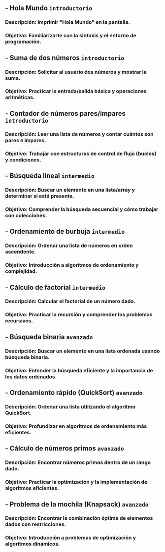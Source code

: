 ## - Hola Mundo `introductorio`
### Descripción: Imprimir "Hola Mundo" en la pantalla.
### Objetivo: Familiarizarte con la sintaxis y el entorno de programación.
### 
## - Suma de dos números `introductorio`
### Descripción: Solicitar al usuario dos números y mostrar la suma.
### Objetivo: Practicar la entrada/salida básica y operaciones aritméticas.
###
## - Contador de números pares/impares `introductorio`
### Descripción: Leer una lista de números y contar cuántos son pares e impares.
### Objetivo: Trabajar con estructuras de control de flujo (bucles) y condiciones.
###
## - Búsqueda lineal `intermedio`
### Descripción: Buscar un elemento en una lista/array y determinar si está presente.
### Objetivo: Comprender la búsqueda secuencial y cómo trabajar con colecciones.
###
## - Ordenamiento de burbuja `intermedio`
### Descripción: Ordenar una lista de números en orden ascendente.
### Objetivo: Introducción a algoritmos de ordenamiento y complejidad.
###
## - Cálculo de factorial `intermedio`
### Descripción: Calcular el factorial de un número dado.
### Objetivo: Practicar la recursión y comprender los problemas recursivos.
### 
## - Búsqueda binaria `avanzado`
### Descripción: Buscar un elemento en una lista ordenada usando búsqueda binaria.
### Objetivo: Entender la búsqueda eficiente y la importancia de los datos ordenados.
### 
## - Ordenamiento rápido (QuickSort) `avanzado`
### Descripción: Ordenar una lista utilizando el algoritmo QuickSort.
### Objetivo: Profundizar en algoritmos de ordenamiento más eficientes.
### 
## - Cálculo de números primos `avanzado`
### Descripción: Encontrar números primos dentro de un rango dado.
### Objetivo: Practicar la optimización y la implementación de algoritmos eficientes. 
### 
## - Problema de la mochila (Knapsack) `avanzado`
### Descripción: Encontrar la combinación óptima de elementos dados con restricciones.
### Objetivo: Introducción a problemas de optimización y algoritmos dinámicos.